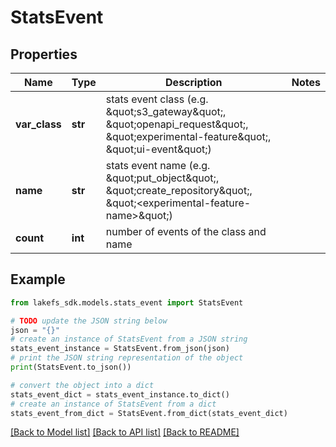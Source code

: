 # StatsEvent


## Properties

Name | Type | Description | Notes
------------ | ------------- | ------------- | -------------
**var_class** | **str** | stats event class (e.g. \&quot;s3_gateway\&quot;, \&quot;openapi_request\&quot;, \&quot;experimental-feature\&quot;, \&quot;ui-event\&quot;) | 
**name** | **str** | stats event name (e.g. \&quot;put_object\&quot;, \&quot;create_repository\&quot;, \&quot;&lt;experimental-feature-name&gt;\&quot;) | 
**count** | **int** | number of events of the class and name | 

## Example

```python
from lakefs_sdk.models.stats_event import StatsEvent

# TODO update the JSON string below
json = "{}"
# create an instance of StatsEvent from a JSON string
stats_event_instance = StatsEvent.from_json(json)
# print the JSON string representation of the object
print(StatsEvent.to_json())

# convert the object into a dict
stats_event_dict = stats_event_instance.to_dict()
# create an instance of StatsEvent from a dict
stats_event_from_dict = StatsEvent.from_dict(stats_event_dict)
```
[[Back to Model list]](../README.md#documentation-for-models) [[Back to API list]](../README.md#documentation-for-api-endpoints) [[Back to README]](../README.md)


